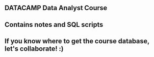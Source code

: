 ## DATACAMP Data Analyst Course
## Contains notes and SQL scripts
## If you know where to get the course database, let's collaborate! :)

